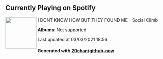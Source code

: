 ## Currently Playing on Spotify

[<img align="left" width="100" src="https://i.scdn.co/image/ab67616d0000b273d6dfb454b77efaccc1371d14">](https://open.spotify.com/album/6JmnnC2r3mvEFugTomuxWG)

I DONT KNOW HOW BUT THEY FOUND ME - Social Climb

**Albums**: Not supported

Last updated at 03/03/2021 18:56

#### Generated with [20chan/github-now](https://github.com/20chan/github-now)


<!--
**20chan/20chan** is a ✨ _special_ ✨ repository because its `README.md` (this file) appears on your GitHub profile.

Here are some ideas to get you started:

- 🔭 I’m currently working on ...
- 🌱 I’m currently learning ...
- 👯 I’m looking to collaborate on ...
- 🤔 I’m looking for help with ...
- 💬 Ask me about ...
- 📫 How to reach me: ...
- 😄 Pronouns: ...
- ⚡ Fun fact: ...
-->

